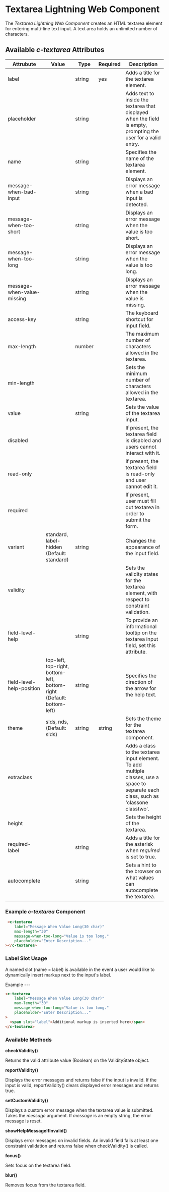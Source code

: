 # Textarea Lightning Web Component

The *Textarea Lightning Web Component* creates an HTML textarea element for entering multi-line text input. A text area holds an unlimited number of characters.

## Available *c-textarea* Attributes

| Attrubute                  | Value                                      | Type | Required | Description                                                                               |
| -------------------------- | ------------------------------------------ | ---- | -------- | ----------------------------------------------------------------------------------------- |
| label                      |                                            | string     | yes      | Adds a title for the  textarea element.                                                   |
| placeholder                |                                            | string     |          | Adds text to inside the textarea that displayed when the field is empty, prompting the user for a valid entry.     |
| name                       |                                            | string     |          | Specifies the name of the textarea element.                                                   |
| message-when-bad-input     |                                            | string     |          | Displays an error message when a bad input is detected.                                   |
| message-when-too-short     |                                            | string     |          | Displays an error message when the value is too short.                                    |
| message-when-too-long      |                                            | string     |          | Displays an error message when the value is too long.                                     |
| message-when-value-missing |                                            | string     |          | Displays an error message when the value is missing.                                      |
| access-key                 |                                            | string     |          | The keyboard shortcut for input field.                                                    |
| max-length                 |                                            | number     |          | The maximum number of characters allowed in the textarea.                                 |
| min-length                 |                                            |      |          | Sets the minimum number of characters allowed in the textarea.                                 |
| value                      |                                            | string     |          | Sets the value of the textarea input.            |
| disabled                   |                                            |      |          | If present, the textarea field is disabled and users cannot interact with it.             |
| read-only                  |                                            |      |          | If present, the textarea field is read-only and user cannot edit it.                      |
| required                   |                                            |      |          | If present, user must fill out textarea in order to submit the form.                      |
| variant                    | standard, label-hidden (Default: standard) | string     |          | Changes the appearance of the input field.                                                |
| validity                   |                                            |      |          | Sets the validity states for the textarea element, with respect to constraint validation. |
| field-level-help           |                                            | string     |          | To provide an informational tooltip on the textarea input field, set this attribute.      |
| field-level-help-position   | top-left, top-right, bottom-left, bottom-right (Default: bottom-left) | string  |   | Specifies the direction of the arrow for the help text. |
| theme                      | slds, nds, (Default: slds)                 |  string    | string   | Sets the theme for the textarea component.                                                |
| extraclass                    |   |         |          | Adds a class to the textarea input element. To add multiple classes, use a space to separate each class, such as 'classone classtwo'.                                                                                                                                                                                        |
| height                    |   |         |          | Sets the height of the textarea. |
| required-label              |   | string        |   | Adds a title for the asterisk when *required* is set to true. |
| autocomplete                |   | string        |   | Sets a hint to the browser on what values can autocomplete the textarea. |

### Example *c-textarea* Component

```html
 <c-textarea
    label="Message When Value Long(30 char)"
    max-length="30"
    message-when-too-long="Value is too long."
    placeholder="Enter Description..."
></c-textarea>
```

### Label Slot Usage
A named slot (name = label) is available in the event a user would like to dynamically insert markup next to the input's label.

Example ---
```html
<c-textarea
    label="Message When Value Long(30 char)"
    max-length="30"
    message-when-too-long="Value is too long."
    placeholder="Enter Description..."
>
  <span slot="label">Additional markup is inserted here</span>
</c-textarea>
```

### Available Methods

**checkValidity()**

Returns the valid attribute value (Boolean) on the ValidityState object.

**reportValidity()** 

Displays the error messages and returns false if the input is invalid. If the input is valid, reportValidity() clears displayed error messages and returns true.

**setCustomValidity()**

Displays a custom error message when the textarea value is submitted. Takes the *message* argument. If *message* is an empty string, the error message is reset.

**showHelpMessageIfInvalid()**  

Displays error messages on invalid fields. An invalid field fails at least one constraint validation and returns false when checkValidity() is called.

**focus()**

Sets focus on the textarea field.

**blur()**

Removes focus from the textarea field.
